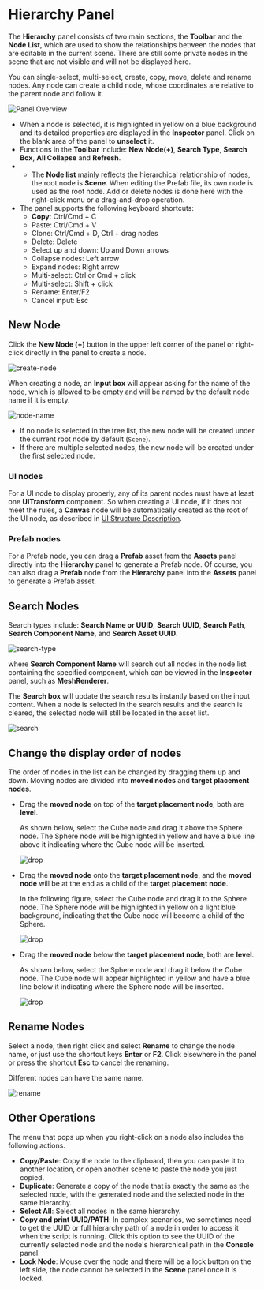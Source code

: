 # Hierarchy Panel

The **Hierarchy** panel consists of two main sections, the **Toolbar** and the **Node List**, which are used to show the relationships between the nodes that are editable in the current scene. There are still some private nodes in the scene that are not visible and will not be displayed here.

You can single-select, multi-select, create, copy, move, delete and rename nodes. Any node can create a child node, whose coordinates are relative to the parent node and follow it.

![Panel Overview](img/thumb.gif)

- When a node is selected, it is highlighted in yellow on a blue background and its detailed properties are displayed in the **Inspector** panel. Click on the blank area of the panel to **unselect** it.
- Functions in the **Toolbar** include: **New Node(+)**, **Search Type**, **Search Box**, **All Collapse** and **Refresh**.
- - The **Node list** mainly reflects the hierarchical relationship of nodes, the root node is **Scene**. When editing the Prefab file, its own node is used as the root node. Add or delete nodes is done here with the right-click menu or a drag-and-drop operation.
- The panel supports the following keyboard shortcuts:
    - **Copy**: Ctrl/Cmd + C
    - Paste: Ctrl/Cmd + V
    - Clone: Ctrl/Cmd + D, Ctrl + drag nodes
    - Delete: Delete
    - Select up and down: Up and Down arrows
    - Collapse nodes: Left arrow
    - Expand nodes: Right arrow
    - Multi-select: Ctrl or Cmd + click
    - Multi-select: Shift + click
    - Rename: Enter/F2
    - Cancel input: Esc

## New Node

Click the **New Node (+)** button in the upper left corner of the panel or right-click directly in the panel to create a node.

![create-node](img/create.png)

When creating a node, an **Input box** will appear asking for the name of the node, which is allowed to be empty and will be named by the default node name if it is empty.

![node-name](img/node-name.png)

- If no node is selected in the tree list, the new node will be created under the current root node by default (`Scene`).
- If there are multiple selected nodes, the new node will be created under the first selected node.

### UI nodes

For a UI node to display properly, any of its parent nodes must have at least one **UITransform** component. So when creating a UI node, if it does not meet the rules, a **Canvas** node will be automatically created as the root of the UI node, as described in [UI Structure Description](../../2d-object/ui-system/index.md).

### Prefab nodes

For a Prefab node, you can drag a **Prefab** asset from the **Assets** panel directly into the **Hierarchy** panel to generate a Prefab node. Of course, you can also drag a **Prefab** node from the **Hierarchy** panel into the **Assets** panel to generate a Prefab asset.

## Search Nodes

Search types include: **Search Name or UUID**, **Search UUID**, **Search Path**, **Search Component Name**, and **Search Asset UUID**.

![search-type](img/search-type.png)

where **Search Component Name** will search out all nodes in the node list containing the specified component, which can be viewed in the **Inspector** panel, such as **MeshRenderer**.

The **Search box** will update the search results instantly based on the input content. When a node is selected in the search results and the search is cleared, the selected node will still be located in the asset list.

![search](img/search.png)

## Change the display order of nodes

The order of nodes in the list can be changed by dragging them up and down. Moving nodes are divided into **moved nodes** and **target placement nodes**.

- Drag the **moved node** on top of the **target placement node**, both are **level**.

    As shown below, select the Cube node and drag it above the Sphere node. The Sphere node will be highlighted in yellow and have a blue line above it indicating where the Cube node will be inserted.

    ![drop](img/drop.png)

- Drag the **moved node** onto the **target placement node**, and the **moved node** will be at the end as a child of the **target placement node**.

    In the following figure, select the Cube node and drag it to the Sphere node. The Sphere node will be highlighted in yellow on a light blue background, indicating that the Cube node will become a child of the Sphere.

    ![drop](img/drop1.png)

- Drag the **moved node** below the **target placement node**, both are **level**.

    As shown below, select the Sphere node and drag it below the Cube node. The Cube node will appear highlighted in yellow and have a blue line below it indicating where the Sphere node will be inserted.

    ![drop](img/drop2.png)

## Rename Nodes

Select a node, then right click and select **Rename** to change the node name, or just use the shortcut keys **Enter** or **F2**. Click elsewhere in the panel or press the shortcut **Esc** to cancel the renaming.

Different nodes can have the same name.

![rename](img/rename.png)

## Other Operations

The menu that pops up when you right-click on a node also includes the following actions.

- **Copy/Paste**: Copy the node to the clipboard, then you can paste it to another location, or open another scene to paste the node you just copied.
- **Duplicate**: Generate a copy of the node that is exactly the same as the selected node, with the generated node and the selected node in the same hierarchy.
- **Select All**: Select all nodes in the same hierarchy.
- **Copy and print UUID/PATH**: In complex scenarios, we sometimes need to get the UUID or full hierarchy path of a node in order to access it when the script is running. Click this option to see the UUID of the currently selected node and the node's hierarchical path in the **Console** panel.
- **Lock Node**: Mouse over the node and there will be a lock button on the left side, the node cannot be selected in the **Scene** panel once it is locked.
